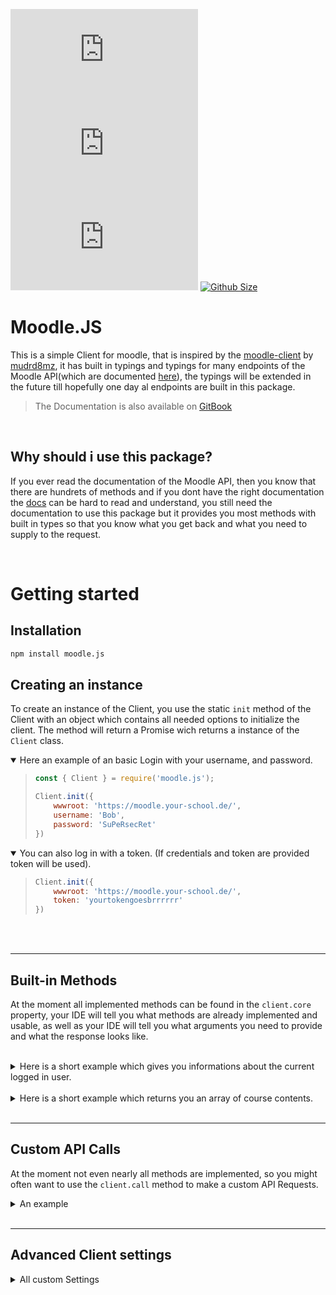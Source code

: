[![NPM Version](https://img.shields.io/npm/v/moodle.js?color=00DEC8&style=for-the-badge)](https://www.npmjs.com/package/moodle.js)
[![NPM Downloads](https://img.shields.io/npm/dt/moodle.js?color=00DEC8&style=for-the-badge)](https://www.npmjs.com/package/moodle.js)
[![NPM License](https://img.shields.io/npm/l/moodle.js?color=00DEC8&style=for-the-badge)](https://www.npmjs.com/package/moodle.js)
[![Github Size](https://img.shields.io/github/repo-size/discord-card/levelcard?color=00DEC8&label=SIZE&style=for-the-badge)](https://www.npmjs.com/package/moodle.js)

# Moodle.JS
This is a simple Client for moodle, that is inspired by the [moodle-client](https://www.npmjs.com/package/moodle-client) by [mudrd8mz](https://www.npmjs.com/~mudrd8mz), it has built in typings and typings for many endpoints of the Moodle API(which are documented [here](https://learn.cineca.it/pluginfile.php/1/theme_adaptable/adaptablemarketingimages/0/api.htm)), the typings will be extended in the future till hopefully one day al endpoints are built in this package.
<br>
> The Documentation is also available on [GitBook](https://dragoncatm.gitbook.io/moodle/)

<br>

## Why should i use this package?
If you ever read the documentation of the Moodle API, then you know that there are hundrets of methods and if you dont have the right documentation the [docs](https://docs.moodle.org) can be hard to read and understand, you still need the documentation to use this package but it provides you most methods with built in types so that you know what you get back and what you need to supply to the request. 

<br>

# Getting started
## Installation
```bash
npm install moodle.js
```

## Creating an instance
To create an instance of the Client, you use the static `init` method of the Client with an object which contains all needed options to initialize the client. The method will return a Promise wich returns a instance of the `Client` class.

<details open><summary>Here an example of an basic Login with your username, and password.</summary><p>

> ```js
> const { Client } = require('moodle.js');
> 
> Client.init({
>     wwwroot: 'https://moodle.your-school.de/',
>     username: 'Bob',
>     password: 'SuPeRsecRet'
> })
> ```
</p></details>

<details open><summary>You can also log in with a token. (If credentials and token are provided token will be used).</summary><p>

> ```js
> Client.init({
>     wwwroot: 'https://moodle.your-school.de/',
>     token: 'yourtokengoesbrrrrrr'
> })
> ```
</p></details>

<br><br>

----------

## Built-in Methods
At the moment all implemented methods can be found in the `client.core` property, your IDE will tell you what methods are already implemented and usable, as well as your IDE will tell you what arguments you need to provide and what the response looks like.

<br>

<details><summary>Here is a short example which gives you informations about the current logged in user.</summary><p>

> ```js
> const { Client } = require('moodle.js');
> 
> Client.init({
>     wwwroot: 'https://moodle.your-school.de/',
>     token: 'yourtokengoesbrrrrrr'
> }).then(async (client) => {
>     var info = await client.core.getInfo();
> 
>     console.log('You are Logged in as %s %s', info.firstname, info.lastname)
> }).catch((err) => {
>     console.log('Something went wrong ._.', err);
> });
> ```
</p></details>

<br>

<details><summary>Here is a short example which returns you an array of course contents.</summary><p>

> ```js
> const { Client } = require('moodle.js');
> 
> client.init({
>     wwwroot: 'https://moodle.your-school.de/',
>     token: 'yourtokengoesbrrrrrr'
> }).then(async (client) => {
>     var contents = await client.core.course.getContents({
>         courseid: 3272
>     });
>
>     console.log('There are %s Sections in this Course', contents.length)
> }).catch((err) => {
>     console.log('Something went wrong ._.', err);
> });
> ```
</p></details>

<br>

----------

## Custom API Calls
At the moment not even nearly all methods are implemented, so you might often want to use the `client.call` method to make a custom API Requests.

<details><summary>An example</summary><p>

> ```js
> const { Client } = require('moodle.js');
> 
> Client.init({
>     wwwroot: 'https://moodle.your-school.de/',
>     token: 'yourtokengoesbrrrrrr',
> }).then(async (client) => {
>     var response = await client.call({
>         wsfunction: 'core_not_implemented_yet',
>         method: 'POST',
>         args: {
>             someid: 123
>         }
>         //You can also provide settings > for advanced usage
>     })
> }).catch((err) => {
>     console.log('Something went wrong ._.', err);
> });
> ```
</p></details>


<br>

----------

## Advanced Client settings
<details><summary>All custom Settings</summary><p>

> ```js
> const { Client } = require('moodle.js');
> 
> Client.init({
>     wwwroot: 'https://moodle.your-school.de/',
>     token: 'yourtokengoesbrrrrrr',
>     // The web service to use, default is moodle_mobile_app
>     service: 'moodle_mobile_app',
>     // If set to false, SSL certificates do not need to be valid.
>     strictSSL: true,
>     // Will enable the built-in Logger
>     logger: true
> })
> ```
</p></details>
